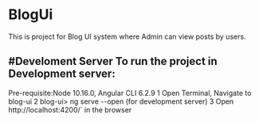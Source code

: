 # BlogUi
This is project for Blog UI system where Admin can view posts by users.


#Develoment Server
To run the project in Development server:
------------------------------------------
Pre-requisite:Node 10.16.0, Angular CLI 6.2.9
1 Open Terminal, Navigate to blog-ui
2 blog-ui> ng serve --open (for development server)
3 Open http://localhost:4200/` in the browser

